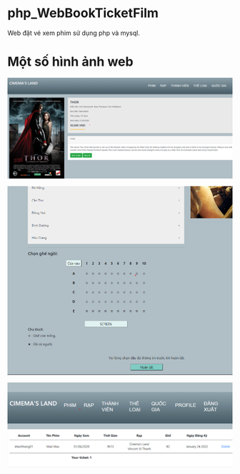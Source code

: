 # php_WebBookTicketFilm
Web đặt vé xem phim sử dụng php và mysql.
# Một số hình ảnh web


![Screenshot](5.png)

![Screenshot](6.png)

![Screenshot](7.png)

